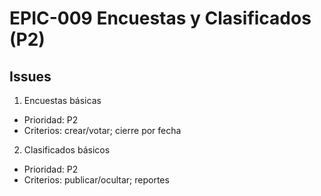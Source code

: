 # EPIC-009 Encuestas y Clasificados (P2)

## Issues

1) Encuestas básicas
- Prioridad: P2
- Criterios: crear/votar; cierre por fecha

2) Clasificados básicos
- Prioridad: P2
- Criterios: publicar/ocultar; reportes

